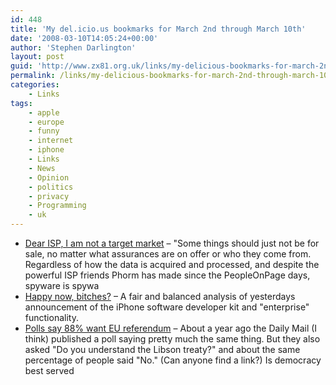 ```yaml
---
id: 448
title: 'My del.icio.us bookmarks for March 2nd through March 10th'
date: '2008-03-10T14:05:24+00:00'
author: 'Stephen Darlington'
layout: post
guid: 'http://www.zx81.org.uk/links/my-delicious-bookmarks-for-march-2nd-through-march-10th.html'
permalink: /links/my-delicious-bookmarks-for-march-2nd-through-march-10th.html
categories:
    - Links
tags:
    - apple
    - europe
    - funny
    - internet
    - iphone
    - Links
    - News
    - Opinion
    - politics
    - privacy
    - Programming
    - uk
---
```


- [Dear ISP, I am not a target market](http://www.theregister.co.uk/2008/03/10/isps_phorm_comment_target_market/) – "Some things should just not be for sale, no matter what assurances are on offer or who they come from. Regardless of how the data is acquired and processed, and despite the powerful ISP friends Phorm has made since the PeopleOnPage days, spyware is spywa
- [Happy now, bitches?](http://fakesteve.blogspot.com/2008/03/happy-now-bitches.html) – A fair and balanced analysis of yesterdays announcement of the iPhone software developer kit and "enterprise" functionality.
- [Polls say 88% want EU referendum](http://news.bbc.co.uk/1/hi/uk_politics/7273668.stm) – About a year ago the Daily Mail (I think) published a poll saying pretty much the same thing. But they also asked "Do you understand the Libson treaty?" and about the same percentage of people said "No." (Can anyone find a link?) Is democracy best served
